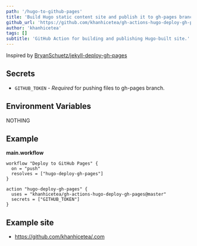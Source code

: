 ```yaml
---
path: '/hugo-to-github-pages'
title: 'Build Hugo static content site and publish it to gh-pages branch'
github_url: 'https://github.com/khanhicetea/gh-actions-hugo-deploy-gh-pages'
author: 'khanhicetea'
tags: []
subtitle: 'GitHub Action for building and publishing Hugo-built site.'
---
```


Inspired by [BryanSchuetz/jekyll-deploy-gh-pages](https://github.com/BryanSchuetz/jekyll-deploy-gh-pages)

## Secrets

- `GITHUB_TOKEN` - _Required_ for pushing files to gh-pages branch.

## Environment Variables

NOTHING

## Example

**main.workflow**

```hcl
workflow "Deploy to GitHub Pages" {
  on = "push"
  resolves = ["hugo-deploy-gh-pages"]
}

action "hugo-deploy-gh-pages" {
  uses = "khanhicetea/gh-actions-hugo-deploy-gh-pages@master"
  secrets = ["GITHUB_TOKEN"]
}
```

## Example site

- https://github.com/khanhicetea/.com
